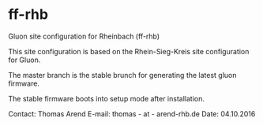 # ff-rhb
Gluon site configuration for Rheinbach (ff-rhb) 

This site configuration is based on the Rhein-Sieg-Kreis site configuration for Gluon.

The master branch is the stable brunch for generating the latest gluon firmware.

The stable firmware boots into setup mode after installation. 

Contact: Thomas Arend
E-mail: thomas - at - arend-rhb.de
Date: 04.10.2016

